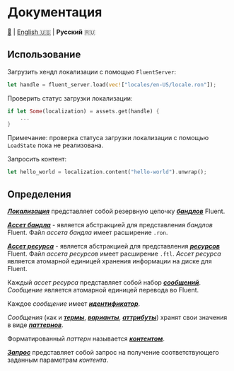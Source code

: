 # Документация

[🔼](../README.md) | [English 🇺🇸](en-US.md) | **Русский** 🇷🇺

## Использование

Загрузить хендл локализации с помощью `FluentServer`:

```rust
let handle = fluent_server.load(vec!["locales/en-US/locale.ron"]);
```

Проверить статус загрузки локализации:

```rust
if let Some(localization) = assets.get(handle) {
    ...
}
```

Примечание: проверка статуса загрузки локализации с помощью `LoadState` пока не
реализована.

Запросить контент:

```rust
let hello_world = localization.content("hello-world").unwrap();
```

## Определения

[***Локализация***][localization] представляет собой резервную цепочку
[***бандлов***][fluent-bundle] Fluent.

[***Ассет бандла***][bundle-asset] - является абстракцией для представления
*бандлов* Fluent. Файл *ассета бандла* имеет расширение `.ron`.

[***Ассет ресурса***][resource-asset] - является абстракцией для представления
[***ресурсов***][fluent-resource] Fluent. Файл *ассета ресурсов* имеет
расширение `.ftl`. *Ассет ресурса* является атомарной единицей хранения
информации на диске для Fluent.

Каждый *ассет ресурса* представляет собой набор [***сообщений***][message].
*Cообщение* является атомарной единицей перевода во Fluent.

Каждое *сообщение* имеет [***идентификатор***][identifier].

*Сообщения* (как и [***термы***][term], [***варианты***][variant],
[***аттрибуты***][attribute]) хранят свои значения в виде
[***паттернов***][pattern].

Форматированный *паттерн* называется [***контентом***][content].

[***Запрос***][request] представляет собой запрос на получение соответствующего
заданным параметрам *контента*.

[attribute]: https://docs.rs/fluent-syntax/*/fluent_syntax/ast/struct.Attribute.html
[bundle-asset]: https://docs.rs/bevy_fluent/*/bevy_fluent/assets/struct.BundleAsset.html
[content]: https://docs.rs/bevy_fluent/*/bevy_fluent/exts/bundle/trait.BundleExt.html#tymethod.content
[fluent-bundle]: https://docs.rs/fluent/*/fluent/bundle/struct.FluentBundle.html
[fluent-resource]: https://docs.rs/fluent/*/fluent/struct.FluentResource.html
[identifier]: https://docs.rs/fluent-syntax/*/fluent_syntax/ast/struct.Identifier.html
[localization]: https://docs.rs/bevy_fluent/*/bevy_fluent/assets/struct.Localization.html
[message]: https://docs.rs/fluent-syntax/*/fluent_syntax/ast/struct.Message.html
[pattern]: https://docs.rs/fluent-syntax/*/fluent_syntax/ast/struct.Pattern.html
[request]: https://docs.rs/bevy_fluent/*/bevy_fluent/exts/bundle/struct.Request.html
[resource-asset]: https://docs.rs/bevy_fluent/*/bevy_fluent/assets/struct.ResourceAsset.html
[term]: https://docs.rs/fluent-syntax/*/fluent_syntax/ast/struct.Term.html
[unicode-language-identifier]: http://unicode.org/reports/tr35/#Unicode_language_identifier
[variant]: https://docs.rs/fluent-syntax/*/fluent_syntax/ast/struct.Variant.html
